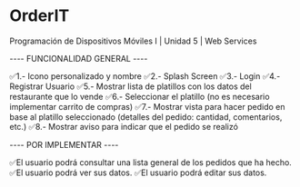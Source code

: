 # OrderIT
Programación de Dispositivos Móviles I | Unidad 5 | Web Services

---- FUNCIONALIDAD GENERAL ----

✅1.- Icono personalizado y nombre
✅2.- Splash Screen
✅3.- Login
✅4.- Registrar Usuario
✅5.- Mostrar lista de platillos con los datos del restaurante que lo vende
✅6.- Seleccionar el platillo (no es necesario implementar carrito de compras)
✅7.- Mostrar vista para hacer pedido en base al platillo seleccionado (detalles del pedido: cantidad, comentarios, etc.)
✅8.- Mostrar aviso para indicar que el pedido se realizó

---- POR IMPLEMENTAR ----

✅El usuario podrá consultar una lista general de los pedidos que ha hecho.
✅El usuario podrá ver sus datos.
✅El usuario podrá editar sus datos.




